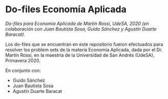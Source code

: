 # Do-files Economía Aplicada

*Do-files para Economía Aplicada de Martín Rossi, UdeSA, 2020 (en colaboración con Juan Bautista Sosa, Guido Sánchez y Agustín Duarte Baracat).*

Los do-files que se encuentran en este repositorio fueron efectuados para resolver los problem sets de la materia Economía Aplicada, dada por el Dr. Martín Rossi, en la maestría de la Universidad de San Andrés (UdeSA), Primavera 2020.

En conjunto con:
* Guido Sánchez
* Juan Bautista Sosa
* Agustín Duarte Baracat

